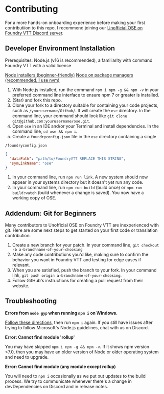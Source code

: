# Contributing

For a more hands-on onboarding experience before making your first contributiion to this repo, I recommend joining our [Unofficial OSE on Foundry VTT Discord server](https://discord.gg/qGrxRK2yD5).

## Developer Environment Installation

Prerequisites: Node.js (v16 is recommended), a familiarity with command Foundry VTT with a valid license

[Node installers (beginner-friendly)](https://nodejs.org/en/download/)
[Node on package managers (recommended, I use nvm)](https://nodejs.org/en/download/package-manager/#windows)

1. With Node.js installed, run the command `npm i npm -g && npm -v` in your preferred command line interface to ensure npm 7 or greater is installed.
1. (Star) and fork this repo.
1. Clone your fork to a directory suitable for containing your code projects, such as `/yourusername/Github/`. It will create the `ose` directory. In the command line, your command should look like `git clone git@github.com:yourusername/ose.git`.
1. Open `ose` in an IDE and/or your Terminal and install dependencies. In the command line, `cd ose && npm i`.
1. Create a `foundryconfig.json` file in the `ose` directory containing a single

`/foundryconfig.json`

```json
{
  "dataPath": "path/to/FoundryVTT REPLACE THIS STRING",
  "symLinkName": "ose"
}
```

1. In your command line, run `npm run link`. A new system should now appear in your systems directory but it doesn't yet run any code.
1. In your command line, run `npm run build` (build once) or `npm run build:watch` (build whenever a change is saved). You now have a working copy of OSE.

## Addendum: Git for Beginners

Many contributors to Unofficial OSE on Foundry VTT are inexperienced with git. Here are some next steps to get started on your first code or translation contribution.

1. Create a new branch for your patch. In your command line, `git checkout -b a-branchname-of-your-choosing`
1. Make any code contributions you'd like, making sure to confirm the behavior you want in Foundry VTT and testing for edge cases if relevant.
1. When you are satisfied, push the branch to your fork. In your command link, `git push origin a-branchname-of-your-choosing`.
1. Follow GitHub's instructions for creating a pull request from their website.

## Troubleshooting

**Errors from `node gyp` when running `npm i` on Windows.**

[Follow these directions](https://github.com/nodejs/node-gyp#on-windows), then run `npm i` again. If you still have issues after trying to follow Microsoft's Node.js guidelines, chat with us on Discord.

**Error: Cannot find module 'rollup'**

You may have skipped `npm i npm -g && npm -v`. If it shows npm version <7.0, then you may have an older version of Node or older operating system and need to upgrade.

**Error: Cannot find module (any module except rollup)**

You will need to `npm i` occasionally as we put out updates to the build process. We try to communicate whenever there's a change in devDependencies on Discord and in release notes.
